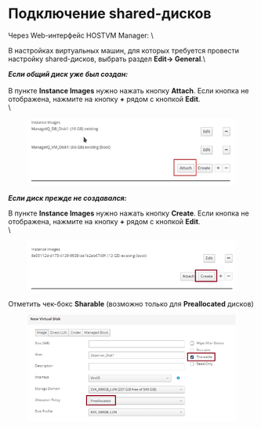 # Подключение shared-дисков

Через Web-интерфейс HOSTVM Manager: \


В настройках виртуальных машин, для которых требуется провести настройку shared-дисков, выбрать раздел **Edit-> General**.\


_**Если общий диск уже был создан:**_\
\
В пункте **Instance Images** нужно нажать кнопку **Attach**. Если кнопка не отображена,  нажмите на кнопку **+** рядом с кнопкой **Edit**.\
\


<figure><img src="../../../.gitbook/assets/attach (1).png" alt=""><figcaption></figcaption></figure>

_**Если диск прежде не создавался:**_

В пункте **Instance Images** нужно нажать кнопку **Create**. Если кнопка не отображена,  нажмите на кнопку **+** рядом с кнопкой **Edit**.\
\


<figure><img src="../../../.gitbook/assets/image (15) (3).png" alt=""><figcaption></figcaption></figure>

Отметить чек-бокс **Sharable** (возможно только для **Preallocated** дисков)

<figure><img src="../../../.gitbook/assets/image (4) (1) (1) (1).png" alt=""><figcaption></figcaption></figure>

